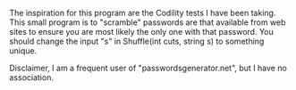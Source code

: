 The inspiration for this program are the Codility tests I have been taking. This small program is to "scramble" passwords are that available from web sites to ensure you are most likely the only one with that password. You should change the input "s" in Shuffle(int cuts, string s) to something unique.

Disclaimer, I am a frequent user of "passwordsgenerator.net", but I have no association.
